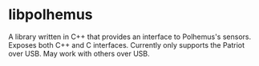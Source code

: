 # libpolhemus

A library written in C++ that provides an interface to Polhemus's sensors.
Exposes both C++ and C interfaces.
Currently only supports the Patriot over USB. May work with others over USB.
